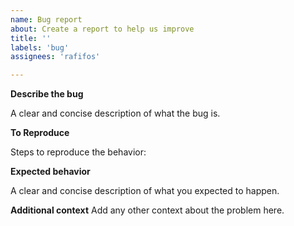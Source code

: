 ```yaml
---
name: Bug report
about: Create a report to help us improve
title: ''
labels: 'bug'
assignees: 'rafifos'

---
```


**Describe the bug**

A clear and concise description of what the bug is.

**To Reproduce**

Steps to reproduce the behavior:

**Expected behavior**

A clear and concise description of what you expected to happen.

**Additional context**
Add any other context about the problem here.
